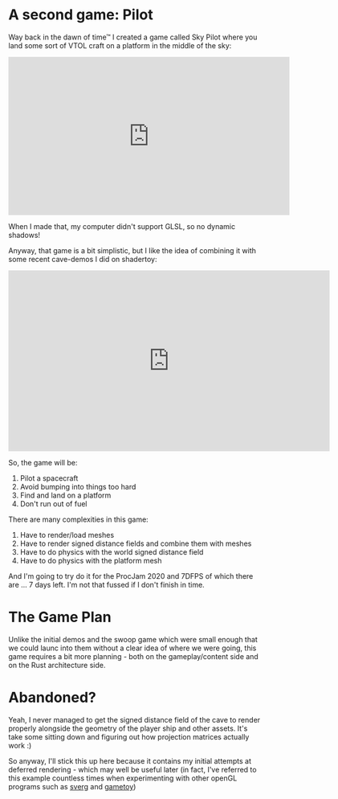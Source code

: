 # A second game: Pilot
Way back in the dawn of time™ I created a game called Sky Pilot where you
land some sort of VTOL craft on a platform in the middle of the sky:

<iframe width="560" height="315" src="https://www.youtube.com/embed/qkFDz9JTE9Y" frameborder="0" allow="accelerometer; autoplay; clipboard-write; encrypted-media; gyroscope; picture-in-picture" allowfullscreen></iframe>

When I made that, my computer didn't support GLSL, so no dynamic shadows!

Anyway, that game is a bit simplistic, but I like the idea of combining
it with some recent cave-demos I did on shadertoy:

<iframe width="640" height="360" frameborder="0" src="https://www.shadertoy.com/embed/WdGBWW?gui=true&t=10&paused=true&muted=false" allowfullscreen></iframe>

So, the game will be:
1. Pilot a spacecraft
2. Avoid bumping into things too hard
3. Find and land on a platform
4. Don't run out of fuel

There are many complexities in this game:
1. Have to render/load meshes
2. Have to render signed distance fields and combine them with meshes
3. Have to do physics with the world signed distance field
4. Have to do physics with the platform mesh

And I'm going to try do it for the ProcJam 2020 and 7DFPS of which 
there are ... 7 days left.
I'm not that fussed if I don't finish in time.

# The Game Plan
Unlike the initial demos and the swoop game which were small enough
that we could launc into them without a clear idea of where we were going,
this game requires a bit more planning - both on the gameplay/content
side and on the Rust architecture side.


# Abandoned?
Yeah, I never managed to get the signed distance field of the cave to
render properly alongside the geometry of the player ship and other
assets. It's take some sitting down and figuring out how projection
matrices actually work :)

So anyway, I'll stick this up here because it contains my initial attempts
at deferred rendering - which may well be useful later (in fact,
I've referred to this example countless times when experimenting with other
openGL programs such as <a href="http://sdfgeoff.space/pages/scalable_editable_raster_graphics__serg_/index.html">sverg</a> and <a href="http://sdfgeoff.space/pages/gametoy__a_shadertoy_alike_for_making_games/index.html">gametoy</a>)